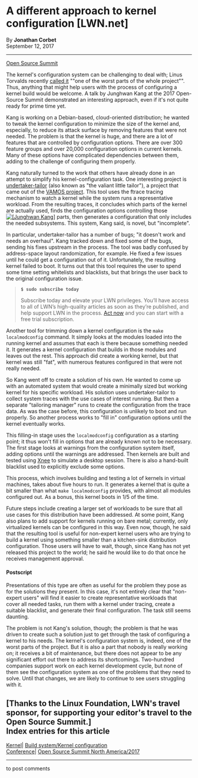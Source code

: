 # A different approach to kernel configuration [LWN.net]

By **Jonathan Corbet**  
September 12, 2017 

* * *

[Open Source Summit](/Archives/ConferenceByYear/#2017-Open_Source_Summit_North_America)

The kernel's configuration system can be challenging to deal with; Linus Torvalds recently [called it](/Articles/733418/) ""one of the worst parts of the whole project"". Thus, anything that might help users with the process of configuring a kernel build would be welcome. A talk by Junghwan Kang at the 2017 Open-Source Summit demonstrated an interesting approach, even if it's not quite ready for prime time yet. 

Kang is working on a Debian-based, cloud-oriented distribution; he wanted to tweak the kernel configuration to minimize the size of the kernel and, especially, to reduce its attack surface by removing features that were not needed. The problem is that the kernel is huge, and there are a lot of features that are controlled by configuration options. There are over 300 feature groups and over 20,000 configuration options in current kernels. Many of these options have complicated dependencies between them, adding to the challenge of configuring them properly. 

Kang naturally turned to the work that others have already done in an attempt to simplify his kernel-configuration task. One interesting project is [undertaker-tailor](https://vamos.informatik.uni-erlangen.de/trac/undertaker/wiki/UndertakerTailor) (also known as "the valiant little tailor"), a project that came out of the [VAMOS project](https://www4.cs.fau.de/Research/VAMOS/). This tool uses the ftrace tracing mechanism to watch a kernel while the system runs a representative workload. From the resulting traces, it concludes which parts of the kernel are actually used, finds the configuration options controlling those [![\[Junghwan Kang\]](https://static.lwn.net/images/conf/2017/ossna-lpc/JunghwanKang-sm.jpg)](/Articles/733422/) parts, then generates a configuration that only includes the needed subsystems. This system, Kang said, is novel, but "incomplete". 

In particular, undertaker-tailor has a number of bugs; "it doesn't work and needs an overhaul". Kang tracked down and fixed some of the bugs, sending his fixes upstream in the process. The tool was badly confused by address-space layout randomization, for example. He fixed a few issues until he could get a configuration out of it. Unfortunately, the resulting kernel failed to boot. It turns out that this tool requires the user to spend some time setting whitelists and blacklists, but that brings the user back to the original configuration issue. 

> **`$ sudo subscribe today`**
> 
> Subscribe today and elevate your LWN privileges. You’ll have access to all of LWN’s high-quality articles as soon as they’re published, and help support LWN in the process. [Act now](https://lwn.net/Promo/nst-sudo/claim) and you can start with a free trial subscription. 

Another tool for trimming down a kernel configuration is the `make localmodconfig` command. It simply looks at the modules loaded into the running kernel and assumes that each is there because something needed it. It generates a kernel configuration that builds in those modules and leaves out the rest. This approach did create a working kernel, but that kernel was still "fat", with numerous features configured in that were not really needed. 

So Kang went off to create a solution of his own. He wanted to come up with an automated system that would create a minimally sized but working kernel for his specific workload. His solution uses undertaker-tailor to collect system traces with the use cases of interest running. But then a separate "tailoring manager" runs to create the configuration from the trace data. As was the case before, this configuration is unlikely to boot and run properly. So another process works to "fill in" configuration options until the kernel eventually works. 

This filling-in stage uses the `localmodconfig` configuration as a starting point; it thus won't fill in options that are already known not to be necessary. The first stage looks at warnings from the configuration system itself, adding options until the warnings are addressed. Then kernels are built and tested using [Xnee](https://www.gnu.org/software/xnee/) to simulate a desktop session. There is also a hand-built blacklist used to explicitly exclude some options. 

This process, which involves building and testing a lot of kernels in virtual machines, takes about five hours to run. It generates a kernel that is quite a bit smaller than what `make localmodconfig` provides, with almost all modules configured out. As a bonus, this kernel boots in 1/5 of the time. 

Future steps include creating a larger set of workloads to be sure that all use cases for this distribution have been addressed. At some point, Kang also plans to add support for kernels running on bare metal; currently, only virtualized kernels can be configured in this way. Even now, though, he said that the resulting tool is useful for non-expert kernel users who are trying to build a kernel using something smaller than a kitchen-sink distribution configuration. Those users will have to wait, though, since Kang has not yet released this project to the world; he said he would like to do that once he receives management approval. 

#### Postscript

Presentations of this type are often as useful for the problem they pose as for the solutions they present. In this case, it's not entirely clear that "non-expert users" will find it easier to create representative workloads that cover all needed tasks, run them with a kernel under tracing, create a suitable blacklist, and generate their final configuration. The task still seems daunting. 

The problem is not Kang's solution, though; the problem is that he was driven to create such a solution just to get through the task of configuring a kernel to his needs. The kernel's configuration system is, indeed, one of the worst parts of the project. But it is also a part that nobody is really working on; it receives a bit of maintenance, but there does not appear to be any significant effort out there to address its shortcomings. Two-hundred companies support work on each kernel development cycle, but none of them see the configuration system as one of the problems that they need to solve. Until that changes, we are likely to continue to see users struggling with it. 

[Thanks to the Linux Foundation, LWN's travel sponsor, for supporting your editor's travel to the Open Source Summit.]  
Index entries for this article  
---  
[Kernel](/Kernel/Index)| [Build system/Kernel configuration](/Kernel/Index#Build_system-Kernel_configuration)  
[Conference](/Archives/ConferenceIndex/)| [Open Source Summit North America/2017](/Archives/ConferenceIndex/#Open_Source_Summit_North_America-2017)  
  


* * *

to post comments 
